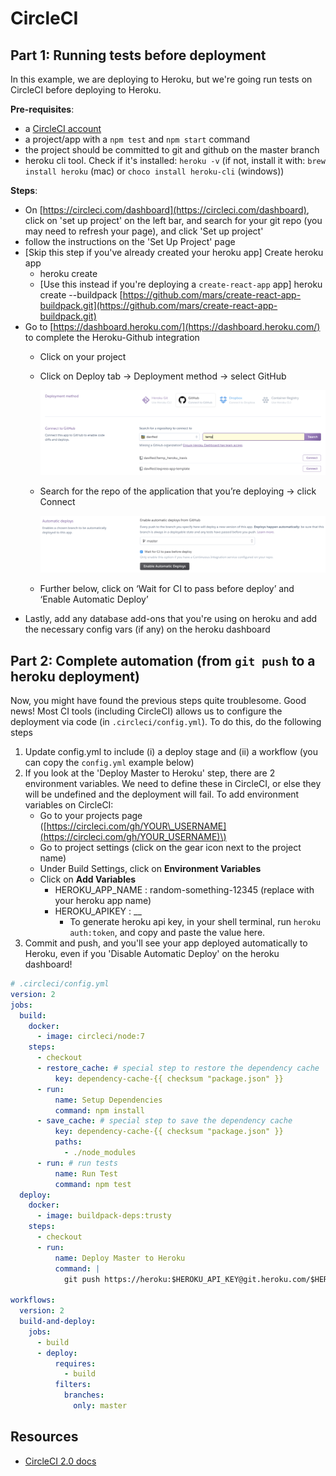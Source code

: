 # CircleCI

## Part 1: Running tests before deployment

In this example, we are deploying to Heroku, but we're going run tests on CircleCI before deploying to Heroku.

**Pre-requisites**:

* a [CircleCI account](https://circleci.com/dashboard)
* a project/app with a `npm test` and `npm start` command
* the project should be committed to git and github on the master branch
* heroku cli tool. Check if it's installed: `heroku -v` \(if not, install it with: `brew install heroku` \(mac\) or `choco install heroku-cli` \(windows\)\)

**Steps**:

* On [https://circleci.com/dashboard](https://circleci.com/dashboard), click on 'set up project' on the left bar, and search for your git repo \(you may need to refresh your page\), and click 'Set up project'
* follow the instructions on the 'Set Up Project' page
* \[Skip this step if you've already created your heroku app\] Create heroku app
  * heroku create 
  * \[Use this instead if you're deploying a `create-react-app` app\] heroku create --buildpack [https://github.com/mars/create-react-app-buildpack.git](https://github.com/mars/create-react-app-buildpack.git)
* Go to [https://dashboard.heroku.com/](https://dashboard.heroku.com/) to complete the Heroku-Github integration
  * Click on your project
  * Click on Deploy tab → Deployment method → select GitHub

    ![heroku\_1](../../.gitbook/assets/heroku_1.png)

  * Search for the repo of the application that you’re deploying → click Connect

    ![heroku\_2](../../.gitbook/assets/heroku_2.png)

  * Further below, click on ‘Wait for CI to pass before deploy’ and ‘Enable Automatic Deploy’
* Lastly, add any database add-ons that you're using on heroku and add the necessary config vars \(if any\) on the heroku dashboard

## Part 2: Complete automation \(from `git push` to a heroku deployment\)

Now, you might have found the previous steps quite troublesome. Good news! Most CI tools \(including CircleCI\) allows us to configure the deployment via code \(in `.circleci/config.yml`\). To do this, do the following steps

1. Update config.yml to include \(i\) a deploy stage and \(ii\) a workflow \(you can copy the `config.yml` example below\)
2. If you look at the 'Deploy Master to Heroku' step, there are 2 environment variables. We need to define these in CircleCI, or else they will be undefined and the deployment will fail. To add environment variables on CircleCI:
   * Go to your projects page \([https://circleci.com/gh/YOUR\_USERNAME](https://circleci.com/gh/YOUR_USERNAME)\)
   * Go to project settings \(click on the gear icon next to the project name\)
   * Under Build Settings, click on **Environment Variables**
   * Click on **Add Variables**
     * HEROKU\_APP\_NAME : random-something-12345 \(replace with your heroku app name\)
     * HEROKU_APIKEY : \__
       * To generate heroku api key, in your shell terminal, run `heroku auth:token`, and copy and paste the value here.
3. Commit and push, and you'll see your app deployed automatically to Heroku, even if you 'Disable Automatic Deploy' on the heroku dashboard!

```yaml
# .circleci/config.yml
version: 2
jobs:
  build:
    docker:
      - image: circleci/node:7
    steps:
      - checkout
      - restore_cache: # special step to restore the dependency cache
          key: dependency-cache-{{ checksum "package.json" }}
      - run:
          name: Setup Dependencies
          command: npm install
      - save_cache: # special step to save the dependency cache
          key: dependency-cache-{{ checksum "package.json" }}
          paths:
            - ./node_modules
      - run: # run tests
          name: Run Test
          command: npm test
  deploy:
    docker:
      - image: buildpack-deps:trusty
    steps:
      - checkout
      - run:
          name: Deploy Master to Heroku
          command: |
            git push https://heroku:$HEROKU_API_KEY@git.heroku.com/$HEROKU_APP_NAME.git master

workflows:
  version: 2
  build-and-deploy:
    jobs:
      - build
      - deploy:
          requires:
            - build
          filters:
            branches:
              only: master
```

## Resources

* [CircleCI 2.0 docs](https://circleci.com/docs/2.0/)

